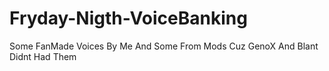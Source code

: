 # Fryday-Nigth-VoiceBanking
Some FanMade Voices By Me And Some From Mods Cuz GenoX And Blant Didnt Had Them
